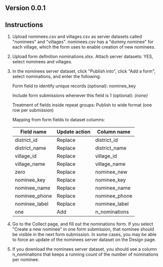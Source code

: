 ## Version 0.0.1

## Instructions

1. Upload nominees.csv and villages.csv as server datasets called "nominees" and "villages". nominees.csv has a "dummy nominee" for each village, which the form uses to enable creation of new nominees.
1. Upload form definition nominations.xlsx. Attach server datasets: YES, select nominees and villages.
1. In the nominees server dataset, click "Publish into", click "Add a form", select nominations, and enter the following:
    
    Form field to identify unique records (optional): nominee_key
    
    Include form submissions whenever this field is 1 (optional): *(none)*
    
    Treatment of fields inside repeat groups: Publish to wide format (one row per submission)
    
    Mapping from form fields to dataset columns:
    
    | Field name | Update action | Column name |
    | --- | --- | --- |
    | district_id | Replace | district_id |
    | district_name | Replace | district_name |
    | village_id | Replace | village_id |
    | village_name | Replace | village_name |
    | zero | Replace | nominee_new |
    | nominee_key | Replace | nominee_key |
    | nominee_name | Replace | nominee_name |
    | nominee_phone | Replace | nominee_phone |
    | nominee_label | Replace | nominee_label |
    | one | Add | n_nominations |

1. Go to the Collect page, and fill out the nominations form. If you select "Create a new nominee" in one form submission, that nominee should be visible in the next form submission. In some cases, you may be able to force an update of the nominees server dataset on the Design page.
1. If you download the nominees server dataset, you should see a column n_nominations that keeps a running count of the number of nominations per nominee.
